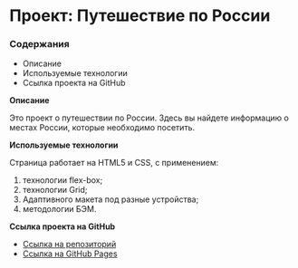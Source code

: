 # Проект: Путешествие по России

### Содержания
* Описание
* Используемые технологии
* Ссылка проекта на GitHub

**Описание**

Это проект о путешествии по России.
Здесь вы найдете информацию о местах России, которые необходимо посетить.

**Используемые технологии**

Страница работает на HTML5 и CSS, с применением:

1. технологии flex-box;
2. технологии Grid;
3. Адаптивного макета под разные устройства;
4. методологии БЭМ.

**Ссылка проекта на GitHub**

* [Ссылка на репозиторий](https://github.com/DrMackey/russian-travel)
* [Ссылка на GitHub Pages](https://drmackey.github.io/russian-travel/)